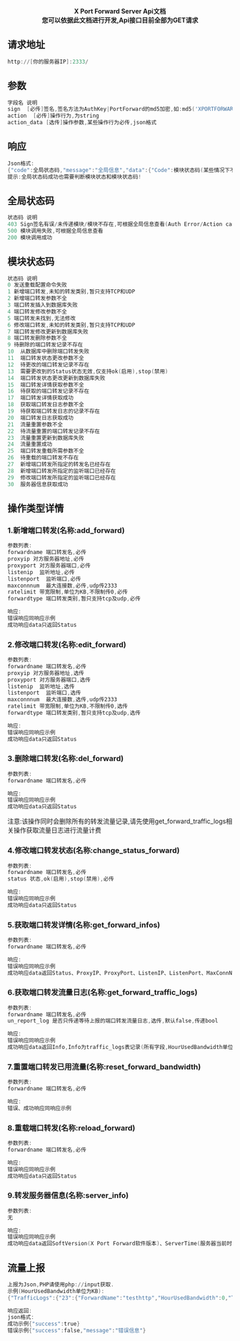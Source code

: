 <p align="center">
<b>X Port Forward Server Api文档</b><br>
<b>您可以依据此文档进行开发,Api接口目前全部为GET请求</b>
</p>

## 请求地址

``` powershell
http://[你的服务器IP]:2333/
```

## 参数

``` powershell
字段名 说明
sign  [必传]签名,签名方法为AuthKey|PortForward的md5加密,如:md5('XPORTFORWARD|PortForward')
action  [必传]操作行为,为string
action_data [选传]操作参数,某些操作行为必传,json格式
```

## 响应

``` powershell
Json格式:
{"code":全局状态码,"message":"全局信息","data":{"Code":模块状态码(某些情况下不会含有),"Message":"模块返回信息(某些情况下不会含有)","Status":"模块状态,分为Success和error,主要判断",...(额外信息)}
提示:全局状态码成功也需要判断模块状态和模块状态码!
```

## 全局状态码

``` powershell
状态码 说明
403 Sign签名有误/未传递模块/模块不存在,可根据全局信息查看(Auth Error/Action cannot be empty/Action Not Found)
500 模块调用失败,可根据全局信息查看
200 模块调用成功
```

## 模块状态码

``` powershell
状态码 说明
0 发送重载配置命令失败
1 新增端口转发,未知的转发类别,暂只支持TCP和UDP
2 新增端口转发参数不全
3 端口转发插入到数据库失败
4 端口转发修改参数不全
5 端口转发未找到,无法修改
6 修改端口转发,未知的转发类别,暂只支持TCP和UDP
7 端口转发修改更新到数据库失败
8 端口转发删除参数不全
9 待删除的端口转发记录不存在
10  从数据库中删除端口转发失败
11  端口转发状态更改参数不全
12  待更改的端口转发记录不存在
13  需要更改到的Status状态无效,仅支持ok(启用),stop(禁用)
14  端口转发状态更改更新到数据库失败
15  端口转发详情获取参数不全
16  待获取的端口转发记录不存在
17  端口转发详情获取成功
18  获取端口转发日志参数不全
19  待获取端口转发日志的记录不存在
20  端口转发日志获取成功
21  流量重置参数不全
22  待流量重置的端口转发记录不存在
23  流量重置更新到数据库失败
24  流量重置成功
25  端口转发重载所需参数不全
26  待重载的端口转发不存在
27  新增端口转发所指定的转发名已经存在
28  新增端口转发所指定的监听端口已经存在
29  修改端口转发所指定的监听端口已经存在
30  服务器信息获取成功
```

## 操作类型详情

### 1.新增端口转发(名称:add_forward)
``` powershell
参数列表:
forwardname 端口转发名,必传
proxyip 对方服务器地址,必传
proxyport 对方服务器端口,必传
listenip  监听地址,必传
listenport  监听端口,必传
maxconnnum  最大连接数,必传,udp传2333
ratelimit 带宽限制,单位为KB,不限制传0,必传
forwardtype 端口转发类别,暂只支持tcp及udp,必传

响应:
错误响应同响应示例
成功响应data只返回Status
```

### 2.修改端口转发(名称:edit_forward)
``` powershell
参数列表:
forwardname 端口转发名,必传
proxyip 对方服务器地址,选传
proxyport 对方服务器端口,选传
listenip  监听地址,选传
listenport  监听端口,选传
maxconnnum  最大连接数,选传,udp传2333
ratelimit 带宽限制,单位为KB,不限制传0,选传
forwardtype 端口转发类别,暂只支持tcp及udp,选传

响应:
错误响应同响应示例
成功响应data只返回Status
```

### 3.删除端口转发(名称:del_forward)
``` powershell
参数列表:
forwardname 端口转发名,必传

响应:
错误响应同响应示例
成功响应data只返回Status
```
注意:该操作同时会删除所有的转发流量记录,请先使用get_forward_traffic_logs相关操作获取流量日志进行流量计费

### 4.修改端口转发状态(名称:change_status_forward)
``` powershell
参数列表:
forwardname 端口转发名,必传
status 状态,ok(启用),stop(禁用),必传

响应:
错误响应同响应示例
成功响应data只返回Status
```

### 5.获取端口转发详情(名称:get_forward_infos)
``` powershell
参数列表:
forwardname 端口转发名,必传

响应:
错误响应同响应示例
成功响应data返回Status、ProxyIP、ProxyPort、ListenIP、ListenPort、MaxConnNum、RateLimit、ForwardType、UsedBandwidth(单位为KB)
```

### 6.获取端口转发流量日志(名称:get_forward_traffic_logs)
``` powershell
参数列表:
forwardname 端口转发名,必传
un_report_log 是否只传递等待上报的端口转发流量日志,选传,默认false,传递bool

响应:
错误响应同响应示例
成功响应data返回Info,Info为traffic_logs表记录(所有字段,HourUsedBandwidth单位为KB)
```

### 7.重置端口转发已用流量(名称:reset_forward_bandwidth)
``` powershell
参数列表:
forwardname 端口转发名,必传

响应:
错误、成功响应同响应示例
```

### 8.重载端口转发(名称:reload_forward)
``` powershell
参数列表:
forwardname 端口转发名,必传

响应:
错误响应同响应示例
成功响应data只返回Status
```

### 9.转发服务器信息(名称:server_info)
``` powershell
参数列表:
无

响应:
错误响应同响应示例
成功响应data返回SoftVersion(X Port Forward软件版本)、ServerTime(服务器当前时间)、Author(X Port Forward作者,硬编码为Flyqie)
```

## 流量上报

``` powershell
上报为Json,PHP请使用php://input获取.
示例(HourUsedBandwidth单位为KB):
{"TrafficLogs":{"23":{"ForwardName":"testhttp","HourUsedBandwidth":0,"Time":"2020-05-15T23:06:33+08:00"},"24":{"ForwardName":"testudp3","HourUsedBandwidth":0,"Time":"2020-05-15T23:06:33+08:00"},"25":{"ForwardName":"testhttp","HourUsedBandwidth":87975.4531,"Time":"2020-05-15T23:09:04+08:00"}},"UsedBandwidth":{"testhttp":7982141.5314,"testudp3":0}}

响应返回:
json格式:
成功示例{"success":true}
错误示例{"success":false,"message":"错误信息"}
```
